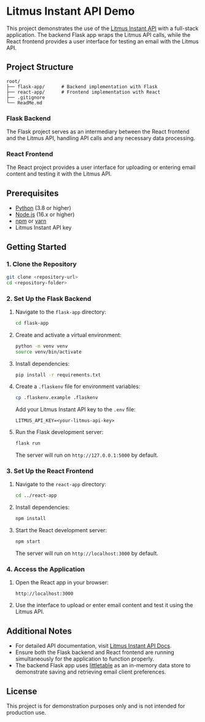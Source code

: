 # Litmus Instant API Demo

This project demonstrates the use of the [Litmus Instant API](https://docs.litmus.com/instant) with a full-stack application. The backend Flask app wraps the Litmus API calls, while the React frontend provides a user interface for testing an email with the Litmus API.

## Project Structure

```
root/
├── flask-app/      # Backend implementation with Flask
├── react-app/      # Frontend implementation with React
├── .gitignore
└── ReadMe.md
```

### Flask Backend
The Flask project serves as an intermediary between the React frontend and the Litmus API, handling API calls and any necessary data processing.

### React Frontend
The React project provides a user interface for uploading or entering email content and testing it with the Litmus API.

## Prerequisites

- [Python](https://www.python.org/) (3.8 or higher)
- [Node.js](https://nodejs.org/) (16.x or higher)
- [npm](https://www.npmjs.com/) or [yarn](https://yarnpkg.com/)
- Litmus Instant API key

## Getting Started

### 1. Clone the Repository

```bash
git clone <repository-url>
cd <repository-folder>
```

### 2. Set Up the Flask Backend

1. Navigate to the `flask-app` directory:
   ```bash
   cd flask-app
   ```
2. Create and activate a virtual environment:
   ```bash
   python -m venv venv
   source venv/bin/activate  
   ```
3. Install dependencies:
   ```bash
   pip install -r requirements.txt
   ```
4. Create a `.flaskenv` file for environment variables:
   ```bash
   cp .flaskenv.example .flaskenv
   ```
   Add your Litmus Instant API key to the `.env` file:
   ```
   LITMUS_API_KEY=<your-litmus-api-key>
   ```
5. Run the Flask development server:
   ```bash
   flask run
   ```
   The server will run on `http://127.0.0.1:5000` by default.

### 3. Set Up the React Frontend

1. Navigate to the `react-app` directory:
   ```bash
   cd ../react-app
   ```
2. Install dependencies:
   ```bash
   npm install
   ```
3. Start the React development server:
   ```bash
   npm start
   ```
   The server will run on `http://localhost:3000` by default.

### 4. Access the Application

1. Open the React app in your browser:
   ```
   http://localhost:3000
   ```
2. Use the interface to upload or enter email content and test it using the Litmus API.

## Additional Notes

- For detailed API documentation, visit [Litmus Instant API Docs](https://docs.litmus.com/instant).
- Ensure both the Flask backend and React frontend are running simultaneously for the application to function properly.
- The backend Flask app uses [littletable](https://github.com/ptmcg/littletable) as an in-memory data store to demonstrate saving and retrieving email client preferences.

## License

This project is for demonstration purposes only and is not intended for production use.

